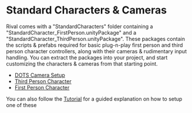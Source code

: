 
# Standard Characters & Cameras

Rival comes with a "StandardCharacters" folder containing a "StandardCharacter_FirstPerson.unityPackage" and a "StandardCharacter_ThirdPerson.unityPackage". These packages contain the scripts & prefabs required for basic plug-n-play first person and third person character controllers, along with their cameras & rudimentary input handling. You can extract the packages into your project, and start customizing the characters & cameras from that starting point.

- [DOTS Camera Setup](./StandardCharacters/stdcharacters-maincamera.md)
- [Third Person Character](./StandardCharacters/stdcharacters-thirdperson.md)
- [First Person Character](./StandardCharacters/stdcharacters-firstperson.md)

You can also follow the [Tutorial](./tutorial.md) for a guided explanation on how to setup one of these